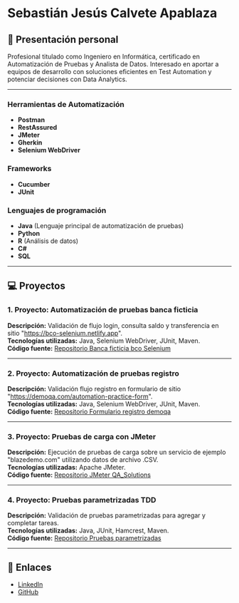 # Sebastián Jesús Calvete Apablaza

## 👤 Presentación personal
Profesional titulado como Ingeniero en Informática, certificado en
Automatización de Pruebas y Analista de Datos. Interesado en aportar a
equipos de desarrollo con soluciones eficientes en Test Automation y
potenciar decisiones con Data Analytics.

---

### Herramientas de Automatización
- **Postman** 
- **RestAssured**
- **JMeter** 
- **Gherkin** 
- **Selenium WebDriver** 

### Frameworks
- **Cucumber** 
- **JUnit**

### Lenguajes de programación
- **Java** (Lenguaje principal de automatización de pruebas)
- **Python**
- **R** (Análisis de datos)
- **C#**
- **SQL**

---

## 💻 Proyectos

### 1. Proyecto: Automatización de pruebas banca ficticia
**Descripción:** Validación de flujo login, consulta saldo y transferencia en sitio "https://bco-selenium.netlify.app".  
**Tecnologías utilizadas:** Java, Selenium WebDriver, JUnit, Maven.  
**Código fuente:** [Repositorio Banca ficticia bco Selenium](https://github.com/4551146/banca-ficticia-bco-selenium)

---

### 2. Proyecto: Automatización de pruebas registro
**Descripción:** Validación flujo registro en formulario de sitio "https://demoqa.com/automation-practice-form".   
**Tecnologías utilizadas:** Java, Selenium WebDriver, JUnit, Maven.  
**Código fuente:** [Repositorio Formulario registro demoqa](https://github.com/4551146/formulario-registro-demoqa)    

---

### 3. Proyecto: Pruebas de carga con JMeter
**Descripción:** Ejecución de pruebas de carga sobre un servicio de ejemplo "blazedemo.com" utilizando datos de archivo .CSV.  
**Tecnologías utilizadas:** Apache JMeter.  
**Código fuente:** [Repositorio JMeter QA_Solutions](https://github.com/4551146/QA_Solutions)  

---
### 4. Proyecto: Pruebas parametrizadas TDD
**Descripción:** Validación de pruebas parametrizadas para agregar y completar tareas.  
**Tecnologías utilizadas:** Java, JUnit, Hamcrest, Maven.  
**Código fuente:** [Repositorio Pruebas parametrizadas](https://github.com/4551146/parameterized-test-tdd)

---

## 🔗 Enlaces
- [LinkedIn](www.linkedin.com/in/sebastián-calvete-apablaza-53304920b)  
- [GitHub](https://github.com/4551146)  